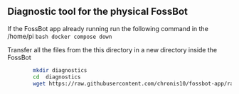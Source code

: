 ## Diagnostic tool for the physical FossBot
If the FossBot app already running run the following command in the /home/pi
```bash docker compose down```

Transfer all the files from the this directory in a new directory inside the FossBot
```bash cd /home/pi
        mkdir diagnostics
        cd  diagnostics
        wget https://raw.githubusercontent.com/chronis10/fossbot-app/raw/master/blockly_server/utils/sound_effects/proccesing.mp3
        
```
